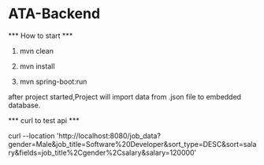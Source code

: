 # ATA-Backend

*** How to start ***

1. mvn clean

2. mvn install

3. mvn spring-boot:run

after project started,Project will import data from .json file to embedded database.

*** curl to test api ***

curl --location 'http://localhost:8080/job_data?gender=Male&job_title=Software%20Developer&sort_type=DESC&sort=salary&fields=job_title%2Cgender%2Csalary&salary=120000'

